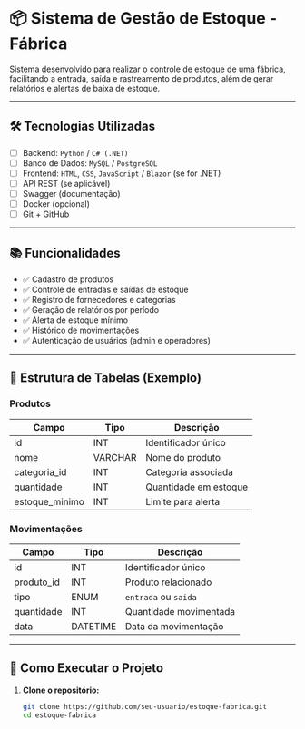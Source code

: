 # 📦 Sistema de Gestão de Estoque - Fábrica

Sistema desenvolvido para realizar o controle de estoque de uma fábrica, facilitando a entrada, saída e rastreamento de produtos, além de gerar relatórios e alertas de baixa de estoque.

---

## 🛠 Tecnologias Utilizadas

- [ ] Backend: `Python` / `C# (.NET)`
- [ ] Banco de Dados: `MySQL` / `PostgreSQL`
- [ ] Frontend: `HTML`, `CSS`, `JavaScript` / `Blazor` (se for .NET)
- [ ] API REST (se aplicável)
- [ ] Swagger (documentação)
- [ ] Docker (opcional)
- [ ] Git + GitHub

---

## 📚 Funcionalidades

- ✅ Cadastro de produtos
- ✅ Controle de entradas e saídas de estoque
- ✅ Registro de fornecedores e categorias
- ✅ Geração de relatórios por período
- ✅ Alerta de estoque mínimo
- ✅ Histórico de movimentações
- ✅ Autenticação de usuários (admin e operadores)

---

## 🧱 Estrutura de Tabelas (Exemplo)

### Produtos
| Campo           | Tipo        | Descrição                    |
|----------------|-------------|------------------------------|
| id              | INT         | Identificador único          |
| nome            | VARCHAR     | Nome do produto              |
| categoria_id    | INT         | Categoria associada          |
| quantidade      | INT         | Quantidade em estoque        |
| estoque_minimo  | INT         | Limite para alerta           |

### Movimentações
| Campo         | Tipo    | Descrição                    |
|---------------|---------|------------------------------|
| id            | INT     | Identificador único          |
| produto_id    | INT     | Produto relacionado          |
| tipo          | ENUM    | `entrada` ou `saida`         |
| quantidade    | INT     | Quantidade movimentada       |
| data          | DATETIME| Data da movimentação         |

---

## 🚀 Como Executar o Projeto

1. **Clone o repositório:**
   ```bash
   git clone https://github.com/seu-usuario/estoque-fabrica.git
   cd estoque-fabrica
